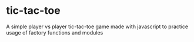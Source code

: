 # tic-tac-toe
A simple player vs player tic-tac-toe game made with javascript to practice usage of factory functions and modules

